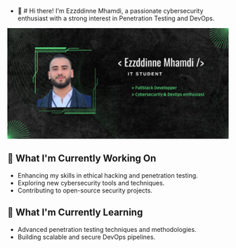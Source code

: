 - 👋 # Hi there!
I'm Ezzddinne Mhamdi, a passionate cybersecurity enthusiast with a strong interest in Penetration Testing and DevOps.

<img src="https://github.com/ezzddinne/ezzddinne/blob/main/banner.png" alt="Banner" heigh=1080 width="1920">

###

## 🔭 What I'm Currently Working On

- Enhancing my skills in ethical hacking and penetration testing.
- Exploring new cybersecurity tools and techniques.
- Contributing to open-source security projects.

## 🌱 What I'm Currently Learning

- Advanced penetration testing techniques and methodologies.
- Building scalable and secure DevOps pipelines.
<!---
ezzddinne/ezzddinne is a ✨ special ✨ repository because its `README.md` (this file) appears on your GitHub profile.
You can click the Preview link to take a look at your changes.
--->
